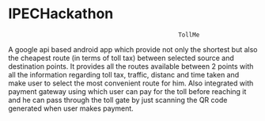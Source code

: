 # IPECHackathon

                                                    TollMe
                                                    
  
  
A google api based android app which provide not only the shortest but also the cheapest route (in terms of toll tax) between selected source and destination points.
It provides all the routes available between 2 points with all the information regarding toll tax, traffic, distanc and time taken and make user to select the most convenient route for him.
Also integrated with payment gateway using which user can pay for the toll before reaching it and he can pass through the toll gate by just scanning the QR code generated when user makes payment. 
